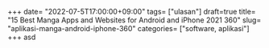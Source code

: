 +++
date= "2022-07-5T17:00:00+09:00"
tags= ["ulasan"]
draft=true
title= "15 Best Manga Apps and Websites for Android and iPhone 2021        360"
slug= "aplikasi-manga-android-iphone-360"
categories= ["software, aplikasi"]
+++
asd
